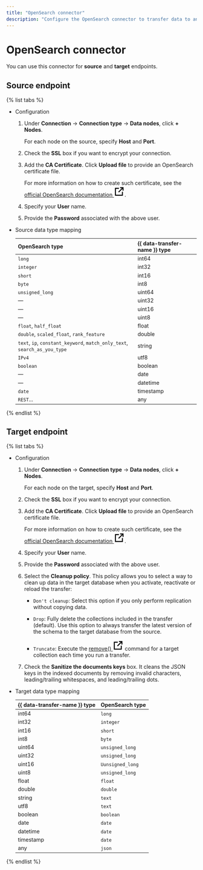 ```yaml
---
title: "OpenSearch connector"
description: "Configure the OpenSearch connector to transfer data to and from OpenSearch with {{ DC }} {{ data-transfer-name }}"
---
```


# OpenSearch connector

You can use this connector for **source** and **target** endpoints.

## Source endpoint

{% list tabs %}

* Configuration

   1. Under **Connection** → **Connection type** → **Data nodes**, click **+ Nodes**.

      For each node on the source, specify **Host** and **Port**.

   1. Check the **SSL** box if you want to encrypt your connection.

   1. Add the **CA Certificate**. Click **Upload file** to provide an OpenSearch certificate file.

      For more information on how to create such certificate, see the [official OpenSearch documentation ![external link](../_assets/external-link.svg)](https://opensearch.org/docs/1.1/security-plugin/configuration/generate-certificates/).

   1. Specify your **User** name.

   1. Provide the **Password** associated with the above user.

* Source data type mapping

   | **OpenSearch type** | **{{ data-transfer-name }} type** |
   |---|---|
   | `long` | int64 |
   | `integer` | int32 |
   | `short` | int16 |
   | `byte` | int8 |
   | `unsigned_long` | uint64 |
   | — | uint32 |
   | — | uint16 |
   | — | uint8 |
   | `float`, `half_float` | float |
   | `double`, `scaled_float`, `rank_feature` | double |
   | `text`, `ip`, `constant_keyword`, `match_only_text`, `search_as_you_type` | string |
   | `IPv4` | utf8 |
   | `boolean` | boolean |
   | — | date |
   | — | datetime |
   | `date` | timestamp |
   | `REST`... | any |

{% endlist %}

## Target endpoint

{% list tabs %}

* Configuration

   1. Under **Connection** → **Connection type** → **Data nodes**, click **+ Nodes**.

      For each node on the target, specify **Host** and **Port**.

   1. Check the **SSL** box if you want to encrypt your connection.

   1. Add the **CA Certificate**. Click **Upload file** to provide an OpenSearch certificate file.

      For more information on how to create such certificate, see the [official OpenSearch documentation ![external link](../_assets/external-link.svg)](https://opensearch.org/docs/1.1/security-plugin/configuration/generate-certificates/).

   1. Specify your **User** name.

   1. Provide the **Password** associated with the above user.

   1. Select the **Cleanup policy**. This policy allows you to select a way to clean up data in the target database when you activate, reactivate or reload the transfer:

      * `Don't cleanup`: Select this option if you only perform replication without copying data.

      * `Drop`: Fully delete the collections included in the transfer (default). Use this option to always transfer the latest version of the schema to the target database from the source.

      * `Truncate`: Execute the [remove() ![external link](../_assets/external-link.svg)](https://www.mongodb.com/docs/manual/reference/method/db.collection.remove/) command for a target collection each time you run a transfer.

   1. Check the **Sanitize the documents keys** box. It cleans the JSON keys in the indexed documents by removing invalid characters, leading/trailing whitespaces, and leading/trailing dots.

* Target data type mapping

   | **{{ data-transfer-name }} type** | **OpenSearch type** |
   |---|---|
   |int64|`long`|
   |int32|`integer`|
   |int16|`short`|
   |int8|`byte`|
   |uint64|`unsigned_long`|
   |uint32|`unsigned_long`|
   |uint16|`Uunsigned_long`|
   |uint8|`unsigned_long`|
   |float|`float`|
   |double|`double`|
   |string|`text`|
   |utf8|`text`|
   |boolean|`boolean`|
   |date|`date`|
   |datetime|`date`|
   |timestamp|`date`|
   |any|`json`|

{% endlist %}

